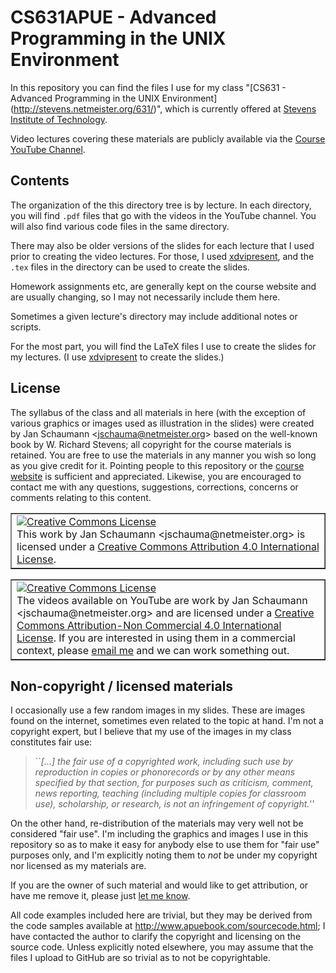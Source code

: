 CS631APUE - Advanced Programming in the UNIX Environment
========================================================

In this repository you can find the files I use for my class "[CS631 -
Advanced Programming in the UNIX Environment]
(http://stevens.netmeister.org/631/)", which is currently offered at
[Stevens Institute of Technology](http://www.stevens.edu/).

Video lectures covering these materials are publicly
available via the [Course YouTube
Channel](https://youtube.com/c/cs631apue).


Contents
--------

The organization of the this directory tree is by
lecture.  In each directory, you will find `.pdf`
files that go with the videos in the YouTube
channel.  You will also find various code files in the
same directory.

There may also be older versions of the slides for
each lecture that I used prior to creating the video
lectures.  For those, I used
[xdvipresent](http://clip.dia.fi.upm.es/Software/xdvipresent_html/xdvipresent_2.html),
and the `.tex` files in the directory can be used to
create the slides.

Homework assignments etc, are generally kept on the
course website and are usually changing, so I may not
necessarily include them here.

Sometimes a given lecture's directory may include
additional notes or scripts.


For the most part, you will find the LaTeX files I use
to create the slides for my lectures.  (I use
[xdvipresent](http://clip.dia.fi.upm.es/Software/xdvipresent_html/xdvipresent_2.html)
to create the slides.)

License
-------

The syllabus of the class and all materials in here
(with the exception of various graphics or images used
as illustration in the slides) were created by Jan
Schaumann &lt;jschauma@netmeister.org&gt; based on the
well-known book by W. Richard Stevens; all copyright
for the course materials is retained.  You are free to
use the materials in any manner you wish so long as
you give credit for it.  Pointing people to this
repository or the [course
website](https://stevens.netmeister.org/631/) is
sufficient and appreciated.  Likewise, you are
encouraged to contact me with any questions,
suggestions, corrections, concerns or comments
relating to this content.

<div style="float: center"><table border="1" width="75%" align="center" style="float: center">
<tr><td>
<a rel="license" href="http://creativecommons.org/licenses/by/4.0/"><img
alt="Creative Commons License" style="border-width:0"
src="http://i.creativecommons.org/l/by/4.0/88x31.png" /></a><br />This
work by <span xmlns:cc="http://creativecommons.org/ns#"
property="cc:attributionName">Jan Schaumann
&lt;jschauma@netmeister.org&gt;</span> is licensed under a <a
rel="license" href="http://creativecommons.org/licenses/by/4.0/">Creative
Commons Attribution 4.0 International License</a>.
</td></tr>
</table></div>

<div style="float: center"><table border="1" width="75%" align="center" style="float: center">
<tr><td>
<a rel="license" href="http://creativecommons.org/licenses/by-nc/4.0/"><img
alt="Creative Commons License" style="border-width:0"
src="http://i.creativecommons.org/l/by-nc/4.0/88x31.png" /></a><br />The
videos available on YouTube are work by <span xmlns:cc="http://creativecommons.org/ns#"
property="cc:attributionName">Jan Schaumann
&lt;jschauma@netmeister.org&gt;</span> and are licensed under a <a
rel="license" href="http://creativecommons.org/licenses/by-nc/4.0/">Creative
Commons Attribution-Non Commercial 4.0 International License</a>.  If you are interested in using them in a
commercial context, please <a
href="mailto:jschauma@netmeister.org">email me</a> and
we can work something out.
</td></tr>
</table></div>

Non-copyright / licensed materials
----------------------------------

I occasionally use a few random images in my slides.  These are images
found on the internet, sometimes even related to the topic at hand.  I'm
not a copyright expert, but I believe that my use of the images in my
class constitutes fair use:

<blockquote>
``<em>[...] the fair use of a copyrighted work, including such use by
reproduction in copies or phonorecords or by any other means specified by
that section, for purposes such as criticism, comment, news reporting,
teaching (including multiple copies for classroom use), scholarship, or
research, is not an infringement of copyright.</em>''
</blockquote>

On the other hand, re-distribution of the materials may very well not be
considered "fair use".  I'm including the graphics and images I use in
this repository so as to make it easy for anybody else to use them for
"fair use" purposes only, and I'm explicitly noting them to <em>not</em>
be under my copyright nor licensed as my materials are.

If you are the owner of such material and would like to get attribution,
or have me remove it, please just <a
href="mailto:jschauma@netmeister.org">let me know</a>.


All code examples included here are trivial, but they may be derived from
the code samples available at http://www.apuebook.com/sourcecode.html; I
have contacted the author to clarify the copyright and licensing on the
source code.  Unless explicitly noted elsewhere, you may assume that the
files I upload to GitHub are so trivial as to not be copyrightable.
